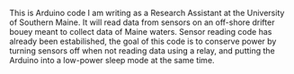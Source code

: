 This is Arduino code I am writing as a Research Assistant at the University of Southern Maine. 
It will read data from sensors on an off-shore drifter bouey meant to collect data of Maine waters. 
Sensor reading code has already been estabilished, 
the goal of this code is to conserve power by turning sensors off when not reading data using a relay, 
and putting the Arduino into a low-power sleep mode at the same time. 
